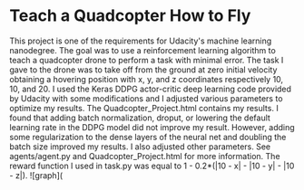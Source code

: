 # Teach a Quadcopter How to Fly

This project is one of the requirements for Udacity's machine learning nanodegree.
The goal was to use a reinforcement learning algorithm to teach a quadcopter drone
to perform a task with minimal error.  The task I gave to the drone was to take off
from the ground at zero initial velocity obtaining a hovering position with x, y, and
z coordinates respectively 10, 10, and 20.  I used the Keras DDPG actor-critic deep learning
code provided by Udacity with some modifications and I adjusted various parameters to optimize
my results.  The Quadcopter_Project.html contains my results.  I found that adding batch normalization,
droput, or lowering the default learning rate in the DDPG model did not improve my result.  However,
adding some regularization to the dense layers of the neural net and doubling the batch size improved
my results.  I also adjusted other parameters.  See agents/agent.py and Quadcopter_Project.html
for more information. The reward function I used in task.py was equal to 1 - 0.2*(|10 - x| - |10 - y| - |10 - z|).
![graph](
